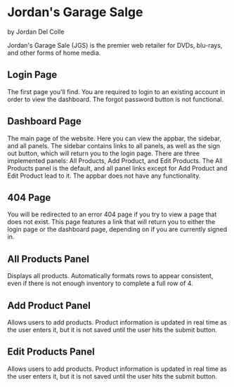 # Jordan's Garage Salge

by Jordan Del Colle

Jordan's Garage Sale (JGS) is the premier web retailer for DVDs, blu-rays, and other forms of home media.

## Login Page

The first page you'll find. You are required to login to an existing account in order to view the dashboard. The forgot password button is not functional.

## Dashboard Page

The main page of the website. Here you can view the appbar, the sidebar, and all panels. The sidebar contains links to all panels, as well as the sign out button, which will return you to the login page. There are three implemented panels: All Products, Add Product, and Edit Products. The All Products panel is the default, and all panel links except for Add Product and Edit Product lead to it. The appbar does not have any functionality.

## 404 Page

You will be redirected to an error 404 page if you try to view a page that does not exist. This page features a link that will return you to either the login page or the dashboard page, depending on if you are currently signed in.

## All Products Panel

Displays all products. Automatically formats rows to appear consistent, even if there is not enough inventory to complete a full row of 4.

## Add Product Panel

Allows users to add products. Product information is updated in real time as the user enters it, but it is not saved until the user hits the submit button.

## Edit Products Panel

Allows users to add products. Product information is updated in real time as the user enters it, but it is not saved until the user hits the submit button.